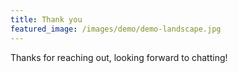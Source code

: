 ```yaml
---
title: Thank you
featured_image: /images/demo/demo-landscape.jpg
---
```


Thanks for reaching out, looking forward to chatting!

